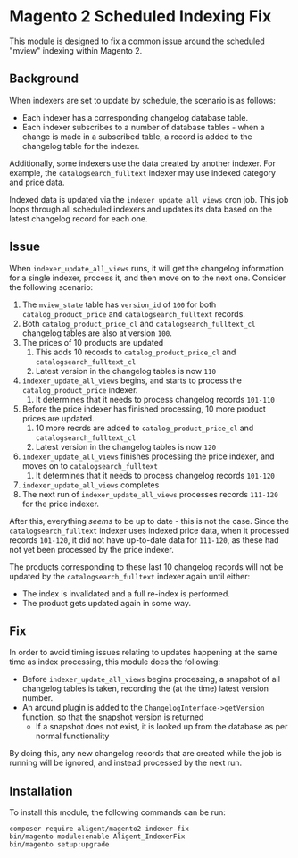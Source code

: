 # Magento 2 Scheduled Indexing Fix
This module is designed to fix a common issue around the scheduled "mview" indexing within Magento 2.

## Background
When indexers are set to update by schedule, the scenario is as follows:
 - Each indexer has a corresponding changelog database table.
 - Each indexer subscribes to a number of database tables - when a change is made in a subscribed table, a record is added to the changelog table for the indexer.

Additionally, some indexers use the data created by another indexer. For example, the `catalogsearch_fulltext` indexer may use indexed category and price data.

Indexed data is updated via the `indexer_update_all_views` cron job. This job loops through all scheduled indexers and updates its data based on the latest changelog record for each one.

## Issue
When `indexer_update_all_views` runs, it will get the changelog information for a single indexer, process it, and then move on to the next one.
Consider the following scenario:
 1. The `mview_state` table has `version_id` of `100` for both `catalog_product_price` and `catalogsearch_fulltext` records.
 2. Both `catalog_product_price_cl` and `catalogsearch_fulltext_cl` changelog tables are also at version `100`. 
 3. The prices of 10 products are updated
    1. This adds 10 records to `catalog_product_price_cl` and `catalogsearch_fulltext_cl`
    2. Latest version in the changelog tables is now `110`
 4. `indexer_update_all_views` begins, and starts to process the `catalog_product_price` indexer.
    1. It determines that it needs to process changelog records `101-110`
 5. Before the price indexer has finished processing, 10 more product prices are updated.
    1. 10 more recrds are added to `catalog_product_price_cl` and `catalogsearch_fulltext_cl`
    2. Latest version in the changelog tables is now `120`
 6. `indexer_update_all_views` finishes processing the price indexer, and moves on to `catalogsearch_fulltext`
    1. It determines that it needs to process changelog records `101-120`
 7. `indexer_update_all_views` completes
 8. The next run of `indexer_update_all_views` processes records `111-120` for the price indexer.

After this, everything _seems_ to be up to date - this is not the case.
Since the `catalogsearch_fulltext` indexer uses indexed price data, when it processed records `101-120`, it did not have up-to-date data for `111-120`, as these had not yet been processed by the price indexer.

The products corresponding to these last 10 changelog records will not be updated by the `catalogsearch_fulltext` indexer again until either:
 - The index is invalidated and a full re-index is performed.
 - The product gets updated again in some way.

## Fix
In order to avoid timing issues relating to updates happening at the same time as index processing, this module does the following:
 - Before `indexer_update_all_views` begins processing, a snapshot of all changelog tables is taken, recording the (at the time) latest version number.
 - An around plugin is added to the `ChangelogInterface->getVersion` function, so that the snapshot version is returned
   - If a snapshot does not exist, it is looked up from the database as per normal functionality

By doing this, any new changelog records that are created while the job is running will be ignored, and instead processed by the next run.

## Installation
To install this module, the following commands can be run:
```shell
composer require aligent/magento2-indexer-fix
bin/magento module:enable Aligent_IndexerFix
bin/magento setup:upgrade
```
